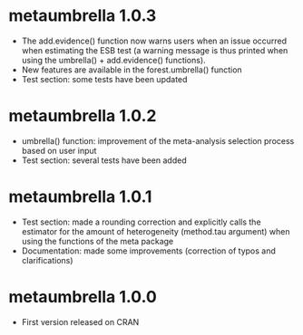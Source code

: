 # metaumbrella 1.0.3
- The add.evidence() function now warns users when an issue occurred when estimating the ESB test (a warning message is thus printed when using the umbrella() + add.evidence() functions).
- New features are available in the forest.umbrella() function
- Test section: some tests have been updated

# metaumbrella 1.0.2
- umbrella() function: improvement of the meta-analysis selection process based on user input
- Test section: several tests have been added

# metaumbrella 1.0.1
- Test section: made a rounding correction and explicitly calls the estimator for the amount of heterogeneity (method.tau argument) when using the functions of the meta package
- Documentation: made some improvements (correction of typos and clarifications)

# metaumbrella 1.0.0
- First version released on CRAN
